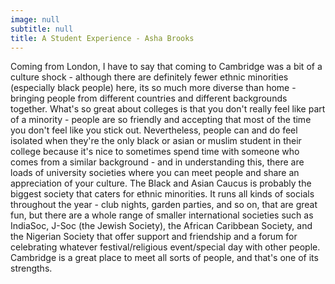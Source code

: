 ```yaml
---
image: null
subtitle: null
title: A Student Experience - Asha Brooks
---
```

Coming from London, I have to say that coming to Cambridge was a bit of a culture shock - although there are definitely fewer ethnic minorities (especially black people) here, its so much more diverse than home - bringing people from different countries and different backgrounds together. What's so great about colleges is that you don't really feel like part of a minority - people are so friendly and accepting that most of the time you don't feel like you stick out. Nevertheless, people can and do feel isolated when they're the only black or asian or muslim student in their college because it's nice to sometimes spend time with someone who comes from a similar background - and in understanding this, there are loads of university societies where you can meet people and share an appreciation of your culture. The Black and Asian Caucus is probably the biggest society that caters for ethnic minorities. It runs all kinds of socials throughout the year - club nights, garden parties, and so on, that are great fun, but there are a whole range of smaller international societies such as IndiaSoc, J-Soc (the Jewish Society), the African Caribbean Society, and the Nigerian Society that offer support and friendship and a forum for celebrating whatever festival/religious event/special day with other people. Cambridge is a great place to meet all sorts of people, and that's one of its strengths.